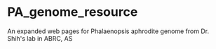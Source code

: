 # PA_genome_resource
An expanded web pages for Phalaenopsis aphrodite genome from Dr. Shih's lab in ABRC, AS
